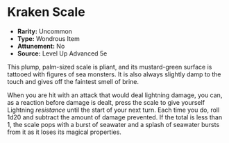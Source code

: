 # Kraken Scale

- **Rarity:** Uncommon
- **Type:** Wondrous Item
- **Attunement:** No
- **Source:** Level Up Advanced 5e

This plump, palm-sized scale is pliant, and its mustard-green surface is tattooed with figures of sea monsters. It is also always slightly damp to the touch and gives off the faintest smell of brine.

When you are hit with an attack that would deal lightning damage, you can, as a reaction before damage is dealt, press the scale to give yourself Lightning _resistance_  until the start of your next turn. Each time you do, roll 1d20 and subtract the amount of damage prevented. If the total is less than 1, the scale pops with a burst of seawater and a splash of seawater bursts from it as it loses its magical properties.
